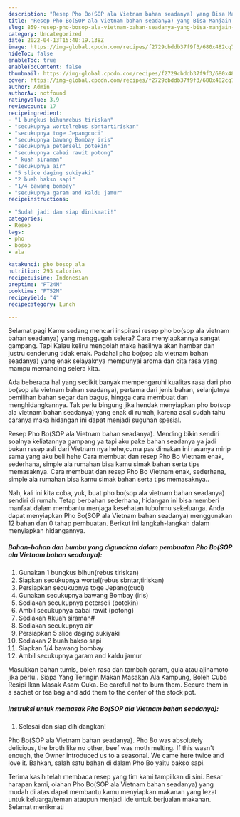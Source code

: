 ```yaml
---
description: "Resep Pho Bo(SOP ala Vietnam bahan seadanya) yang Bisa Manjain Lidah"
title: "Resep Pho Bo(SOP ala Vietnam bahan seadanya) yang Bisa Manjain Lidah"
slug: 859-resep-pho-bosop-ala-vietnam-bahan-seadanya-yang-bisa-manjain-lidah
category: Uncategorized
date: 2022-04-13T15:40:19.138Z
image: https://img-global.cpcdn.com/recipes/f2729cbddb37f9f3/680x482cq70/pho-bosop-ala-vietnam-bahan-seadanya-foto-resep-utama.jpg
hideToc: false
enableToc: true
enableTocContent: false
thumbnail: https://img-global.cpcdn.com/recipes/f2729cbddb37f9f3/680x482cq70/pho-bosop-ala-vietnam-bahan-seadanya-foto-resep-utama.jpg
cover: https://img-global.cpcdn.com/recipes/f2729cbddb37f9f3/680x482cq70/pho-bosop-ala-vietnam-bahan-seadanya-foto-resep-utama.jpg
author: Admin
authorAv: notfound
ratingvalue: 3.9
reviewcount: 17
recipeingredient:
- "1 bungkus bihunrebus tiriskan"
- "secukupnya wortelrebus sbntartiriskan"
- "secukupnya toge Jepangcuci"
- "secukupnya bawang Bombay iris"
- "secukupnya peterseli potekin"
- "secukupnya cabai rawit potong"
- " kuah siraman"
- "secukupnya air"
- "5 slice daging sukiyaki"
- "2 buah bakso sapi"
- "1/4 bawang bombay"
- "secukupnya garam and kaldu jamur"
recipeinstructions:

- "Sudah jadi dan siap dinikmati!"
categories:
- Resep
tags:
- pho
- bosop
- ala

katakunci: pho bosop ala 
nutrition: 293 calories
recipecuisine: Indonesian
preptime: "PT24M"
cooktime: "PT52M"
recipeyield: "4"
recipecategory: Lunch

---
```



Selamat pagi Kamu sedang mencari inspirasi resep pho bo(sop ala vietnam bahan seadanya) yang menggugah selera? Cara menyiapkannya sangat gampang. Tapi Kalau keliru mengolah maka hasilnya akan hambar dan justru cenderung tidak enak. Padahal pho bo(sop ala vietnam bahan seadanya) yang enak selayaknya mempunyai aroma dan cita rasa yang mampu memancing selera kita.


Ada beberapa hal yang sedikit banyak mempengaruhi kualitas rasa dari pho bo(sop ala vietnam bahan seadanya), pertama dari jenis bahan, selanjutnya pemilihan bahan segar dan bagus, hingga cara membuat dan menghidangkannya. Tak perlu bingung jika hendak menyiapkan pho bo(sop ala vietnam bahan seadanya) yang enak di rumah, karena asal sudah tahu caranya maka hidangan ini dapat menjadi suguhan spesial.

Resep Pho Bo(SOP ala Vietnam bahan seadanya). Mending bikin sendiri soalnya keliatannya gampang ya tapi aku pake bahan seadanya ya jadi bukan resep asli dari Vietnam nya hehe,cuma pas dimakan ini rasanya mirip sama yang aku beli hehe Cara membuat dan resep Pho Bo Vietnam enak, sederhana, simple ala rumahan bisa kamu simak bahan serta tips memasaknya. Cara membuat dan resep Pho Bo Vietnam enak, sederhana, simple ala rumahan bisa kamu simak bahan serta tips memasaknya..


Nah, kali ini kita coba, yuk, buat pho bo(sop ala vietnam bahan seadanya) sendiri di rumah. Tetap berbahan sederhana, hidangan ini bisa memberi manfaat dalam membantu menjaga kesehatan tubuhmu sekeluarga. Anda dapat menyiapkan Pho Bo(SOP ala Vietnam bahan seadanya) menggunakan 12 bahan dan 0 tahap pembuatan. Berikut ini langkah-langkah dalam menyiapkan hidangannya.

<!--inarticleads1-->

##### Bahan-bahan dan bumbu yang digunakan dalam pembuatan Pho Bo(SOP ala Vietnam bahan seadanya):

1. Gunakan 1 bungkus bihun(rebus tiriskan)
1. Siapkan secukupnya wortel(rebus sbntar,tiriskan)
1. Persiapkan secukupnya toge Jepang(cuci)
1. Gunakan secukupnya bawang Bombay (iris)
1. Sediakan secukupnya peterseli (potekin)
1. Ambil secukupnya cabai rawit (potong)
1. Sediakan  #kuah siraman#
1. Sediakan secukupnya air
1. Persiapkan 5 slice daging sukiyaki
1. Sediakan 2 buah bakso sapi
1. Siapkan 1/4 bawang bombay
1. Ambil secukupnya garam and kaldu jamur


Masukkan bahan tumis, boleh rasa dan tambah garam, gula atau ajinamoto jika perlu.. Siapa Yang Teringin Makan Masakan Ala Kampung, Boleh Cuba Resipi Ikan Masak Asam Cuka. Be careful not to burn them. Secure them in a sachet or tea bag and add them to the center of the stock pot. 

<!--inarticleads2-->

##### Instruksi untuk memasak Pho Bo(SOP ala Vietnam bahan seadanya):


1. Selesai dan siap dihidangkan!

Pho Bo(SOP ala Vietnam bahan seadanya). Pho Bo was absolutely delicious, the broth like no other, beef was moth melting. If this wasn&#39;t enough, the Owner introduced us to a seasonal. We came here twice and love it. Bahkan, salah satu bahan di dalam Pho Bo yaitu bakso sapi. 

Terima kasih telah membaca resep yang tim kami tampilkan di sini. Besar harapan kami, olahan Pho Bo(SOP ala Vietnam bahan seadanya) yang mudah di atas dapat membantu kamu menyiapkan makanan yang lezat untuk keluarga/teman ataupun menjadi ide untuk berjualan makanan. Selamat menikmati
